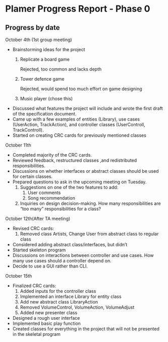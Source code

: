 # Plamer Progress Report - Phase 0

## Progress by date
October 4th (1st group meeting)


* Brainstorming ideas for the project
    1. Replicate a board game

        Rejected, too common and lacks depth

    2. Tower defence game

        Rejected, would spend too much effort on game designing

    3. Music player (chose this)
* Discussed what features the project will include and wrote the first draft of the specification document.
* Came up with a few examples of entities (Library), use cases (UserAction, TrackAction), and controller classes (UserControll, TrackControll).
* Started on creating CRC cards for previously mentioned classes

October 11th



* Completed majority of the CRC cards.
* Reviewed feedback, restructured classes ,and redistributed responsibilities.
* Discussions on whether interfaces or abstract classes should be used for certain classes.
* Prepared questions to ask in the upcoming meeting on Tuesday.
    1. Suggestions on one of the two features to add:
        1. User comments
        2. Song recommendation
    2. Inquiries on design decision-making. How many responsibilities are “too many” responsibilities for a class?

October 12th(After TA meeting)



* Revised CRC cards:
    1. Removed class Artists, Change User from abstract class to regular class
* Considered adding abstract class/interfaces, but didn’t
* Started skeleton program
* Discussions on interactions between controller and use cases. How many use cases should a controller depend on.
* Decide to use a GUI rather than CLI.

October 15th



* Finalized CRC cards: 
    1. Added inputs for the controller class
    2. Implemented an interface Library for entity class
    3. Add new abstract class LibraryAction
    4. Removed VolumeControl, VolumeAction, VolumeAdjust
    5. Added new presenter class
* Designed a rough user interface
* Implemented basic play function
* Created classes for everything in the project that will not be presented in the skeletal program

